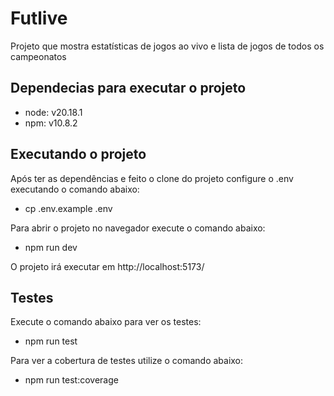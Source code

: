 # Futlive

Projeto que mostra estatísticas de jogos ao vivo e lista de jogos de todos os campeonatos

## Dependecias para executar o projeto

- node: v20.18.1
- npm: v10.8.2

## Executando o projeto

Após ter as dependências e feito o clone do projeto configure o .env executando o comando abaixo:

- cp .env.example .env

Para abrir o projeto no navegador execute o comando abaixo:

- npm run dev

O projeto irá executar em http://localhost:5173/

## Testes

Execute o comando abaixo para ver os testes:

- npm run test

Para ver a cobertura de testes utilize o comando abaixo:

- npm run test:coverage
